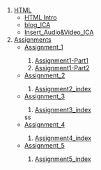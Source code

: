 
<ol>
    <li>
        <a href="Class_Notes/HTML">HTML</a>
        <ul>
            <li><a href="Class_Notes/HTML/html_intro_index.html">HTML Intro</a></li>
            <li><a href="Class_Notes/HTML/blog.html">blog_ICA</a></li>
            <li><a href="Class_Notes/HTML/DisplayAudio&Video.html">Insert_Audio&Video_ICA</a></li>
        </ul>
    </li>
    <li>
        <a href="Assignments">Assignments</a>
        <ul>
            <li><a href="Assignments/Assignment_1">Assignment_1</a></li>
                <ol>
                    <li><a href="Assignments/Assignment_1/Assignment1-Part1/Assignment1-Part1.html">Assignment1-Part1</a></li>
                    <li><a href="Assignments/Assignment_1/Assignment1-Part2/Assignment1-Part2.html">Assignment1-Part2</a></li>
                </ol>
            <li><a href="Assignments/Assignment_2">Assignment_2</a></li>
                <ol>
                    <li><a href="Assignments/Assignment_2/Assignment2_index.html">Assignment2_index</a></li>
                </ol>
            <li><a href="Assignments/Assignment_3">Assignment_3</a></li>
                <ol>
                    <li><a href="Assignments/Assignment_3/Assignment3_index.html">Assignment3_index</a></li>
                </ol>ss
            <li><a href="Assignments/Assignment_4">Assignment_4</a></li>
                <ol>
                    <li><a href="Assignments/Assignment_4/Assignment4_index.html">Assignment4_index</a></li>
                </ol>
            <li><a href="Assignments/Assignment_5">Assignment_5</a></li>
                <ol>
                    <li><a href="Assignments/Assignment_5/Assignment5_index.html">Assignment5_index</a></li>
                </ol>
        </ul>
    </li>
</ol>

    